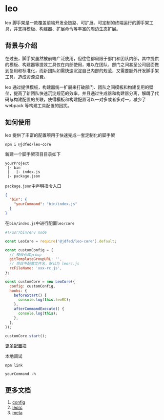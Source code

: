 # leo

leo 脚手架是一款覆盖前端开发全链路、可扩展、可定制的终端运行的脚手架工具，并支持模板、构建器、扩展命令等丰富的周边生态扩展。

## 背景与介绍

在过去，脚手架虽然被前端广泛使用，但往往都局限于部门和团队内部，其中提供的模板、构建器等提效工具仅在内部使用，难以在团队、部门之间甚至公司层面做到复用和标准化，而新团队如需快速沉淀自己内部的规范，又需要额外开发脚手架工具，造成资源浪费。

leo 通过提供模板，构建器统一扩展来打破部门、团队之间模板和构建复用的壁垒，提高了新团队快速沉淀规范的效率，并且通过生成器和构建器分离，解耦了代码与构建配置的关联，使得模板和构建配置可以一对多或者多对一，减少了 webpack 等构建工具配置的困扰。

## 如何使用

leo 提供了丰富的配置项用于快速完成一套定制化的脚手架

```shell script
npm i @jdfed/leo-core
```

新建一个脚手架项目目录如下

```
yourProject
 |- bin
 |   |- index.js
 |- package.json
```

`package.json`中声明指令入口

```json
{
  "bin": {
    "yourCommand": "bin/index.js"
  }
}
```

在`bin/index.js`中进行配置`leo/core`

```js
#!/usr/bin/env node

const LeoCore = require('@jdfed/leo-core').default;

const customConfig = {
  // 模板仓库group
  gitTemplateGroupURL: '',
  // 项目中配置文件名，默认为 leorc.js
  rcFileName: 'xxx-rc.js',
};

const customCore = new LeoCore({
  config: customConfig,
  hooks: {
    beforeStart() {
      console.log(this.leoRC);
    },
    afterCommandExecute() {
      console.log(this);
    },
  },
});

customCore.start();
```

[更多配置项](./docs/config.md)

本地调试

```shell script
npm link

yourCommand -h
```

## 更多文档

1. [config](./docs/config.md)
2. [leorc](./docs/leorc.md)
3. [meta](./docs/meta.md)

